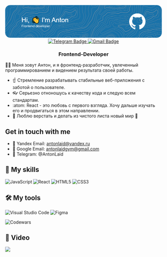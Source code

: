 <img src="github-header-image.png" alt="Banner"/>

<div id="badges" align="center">
  <a href="https://t.me/AntonLaid">
    <img src="https://img.shields.io/badge/Telegram-2CA5E0?style=for-the-badge&logo=telegram&logoColor=white" alt="Telegram Badge"/>
  </a>
  <a href="mailto:kristina.jumanova@gmail.com">
    <img src="https://img.shields.io/badge/Gmail-D14836?style=for-the-badge&logo=gmail&logoColor=white" alt="Gmail Badge"/>
  </a>
</div>
<h3 align="center">Frontend-Developer</h3>

:man_technologist: Меня зовут Антон, и я фронтенд-разработчик, увлеченный программированием и видением результата своей работы.

- :point_up: Стремление разрабатывать стабильные веб-приложения с заботой о пользователе.
- :eyeglasses: Серьезно отноношусь к качеству кода и следую всем стандартам.
- :atom: React - это любовь с первого взгляда. Хочу дальше изучать его и продвигаться в этом направлении.
- :smiling_face_with_three_hearts: Люблю верстать и делать из чистого листа новый мир :milky_way:

## Get in touch with me

- 📧 Yandex Email: antonlaid@yandex.ru
- 📧 Google Email: antonlaidgym@gmail.com
- 📱 Telegram: @AntonLaid

## :muscle: My skills

![JavaScript](https://img.shields.io/badge/javascript-%23323330.svg?style=for-the-badge&logo=javascript&logoColor=%23F7DF1E)
![React](https://img.shields.io/badge/react-%2320232a.svg?style=for-the-badge&logo=react&logoColor=%2361DAFB)
![HTML5](https://img.shields.io/badge/html5-%23E34F26.svg?style=for-the-badge&logo=html5&logoColor=white)
![CSS3](https://img.shields.io/badge/css3-%231572B6.svg?style=for-the-badge&logo=css3&logoColor=white)

## 🛠️ My tools

![Visual Studio Code](https://img.shields.io/badge/Visual%20Studio%20Code-0078d7.svg?style=for-the-badge&logo=visual-studio-code&logoColor=white)
![Figma](https://img.shields.io/badge/figma-%23F24E1E.svg?style=for-the-badge&logo=figma&logoColor=white)

![Codewars](https://github.r2v.ch/codewars?user=AntonLaid&top_languages=true)

## 🎥 Video

<a href="https://www.youtube.com/channel/UCfeHUSxfFiVXFLncD17wW_g" target="_blank"><img src="https://img.shields.io/badge/YouTube-%23FF0000.svg?style=for-the-badge&logo=YouTube&logoColor=white"></a>
